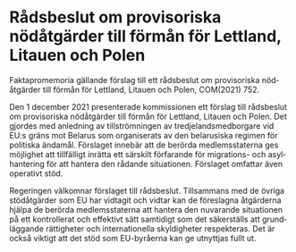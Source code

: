 # Rådsbeslut om provisoriska nödåtgärder till förmån för Lettland, Litauen och Polen

Faktapromemoria gällande förslag till ett råds­beslut om proviso­riska nöd­åtgärder till förmån för Lettland, Litauen och Polen, COM(2021\) 752\.

Den 1 december 2021 presen­terade kom­missionen ett förslag till råds­beslut om proviso­riska nöd­åtgärder till förmån för Lettland, Litauen och Polen. Det gjordes med anledning av till­ström­ningen av tredje­lands­med­borgare vid EU:s gräns mot Belarus som organi­serats av den bela­rusiska regimen för politiska ändamål. Förslaget innebär att de berörda medlems­staterna ges möjlig­het att tillfälligt inrätta ett särskilt förfarande för migrations\- och asyl­hantering för att hantera den rådande situationen. Förslaget omfattar även operativt stöd.

Regeringen välkomnar förslaget till rådsbeslut. Tillsam­mans med de övriga stöd­åtgärder som EU har vidtagit och vidtar kan de föreslagna åtgär­derna hjälpa de berörda medlems­staterna att hantera den nuvarande situa­tionen på ett kontrol­lerat och effektivt sätt samtidigt som det säker­ställs att grund­läggande rättig­heter och inter­natio­nella skyldig­heter respek­teras. Det är också viktigt att det stöd som EU\-byråerna kan ge utnyttjas fullt ut.
